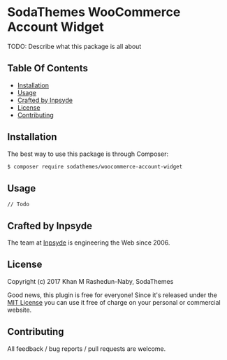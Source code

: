 # SodaThemes WooCommerce Account Widget

TODO: Describe what this package is all about

## Table Of Contents

* [Installation](#installation)
* [Usage](#usage)
* [Crafted by Inpsyde](#crafted-by-inpsyde)
* [License](#license)
* [Contributing](#contributing)

## Installation

The best way to use this package is through Composer:

```BASH
$ composer require sodathemes/woocommerce-account-widget
```

## Usage

`// Todo`

## Crafted by Inpsyde

The team at [Inpsyde](http://inpsyde.com) is engineering the Web since 2006.

## License

Copyright (c) 2017 Khan M Rashedun-Naby, SodaThemes

Good news, this plugin is free for everyone! Since it's released under the [MIT License](LICENSE) you can use it free of charge on your personal or commercial website.

## Contributing

All feedback / bug reports / pull requests are welcome.